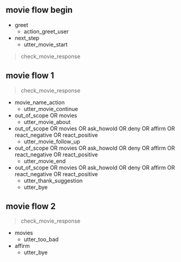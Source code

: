 ## movie flow begin
* greet
    - action_greet_user
* next_step
    - utter_movie_start
> check_movie_response

## movie flow 1
> check_movie_response
* movie_name_action
    - utter_movie_continue
* out_of_scope OR movies
    - utter_movie_about
* out_of_scope OR movies OR ask_howold OR deny OR affirm OR react_negative OR react_positive
    - utter_movie_follow_up
* out_of_scope OR movies OR ask_howold OR deny OR affirm OR react_negative OR react_positive
    - utter_movie_end
* out_of_scope OR movies OR ask_howold OR deny OR affirm OR react_negative OR react_positive
    - utter_thank_suggestion
    - utter_bye
    
## movie flow 2
> check_movie_response
* movies
    - utter_too_bad
* affirm
    - utter_bye

